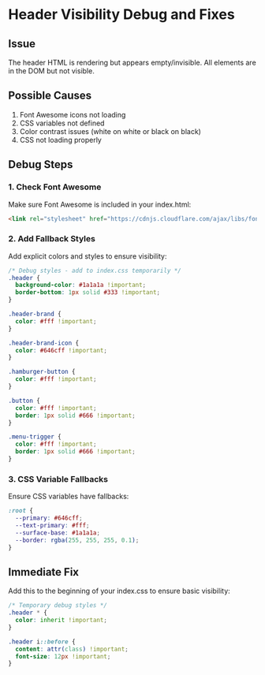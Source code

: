 # Header Visibility Debug and Fixes

## Issue
The header HTML is rendering but appears empty/invisible. All elements are in the DOM but not visible.

## Possible Causes
1. Font Awesome icons not loading
2. CSS variables not defined
3. Color contrast issues (white on white or black on black)
4. CSS not loading properly

## Debug Steps

### 1. Check Font Awesome
Make sure Font Awesome is included in your index.html:
```html
<link rel="stylesheet" href="https://cdnjs.cloudflare.com/ajax/libs/font-awesome/6.0.0/css/all.min.css">
```

### 2. Add Fallback Styles
Add explicit colors and styles to ensure visibility:

```css
/* Debug styles - add to index.css temporarily */
.header {
  background-color: #1a1a1a !important;
  border-bottom: 1px solid #333 !important;
}

.header-brand {
  color: #fff !important;
}

.header-brand-icon {
  color: #646cff !important;
}

.hamburger-button {
  color: #fff !important;
}

.button {
  color: #fff !important;
  border: 1px solid #666 !important;
}

.menu-trigger {
  color: #fff !important;
  border: 1px solid #666 !important;
}
```

### 3. CSS Variable Fallbacks
Ensure CSS variables have fallbacks:

```css
:root {
  --primary: #646cff;
  --text-primary: #fff;
  --surface-base: #1a1a1a;
  --border: rgba(255, 255, 255, 0.1);
}
```

## Immediate Fix

Add this to the beginning of your index.css to ensure basic visibility:

```css
/* Temporary debug styles */
.header * {
  color: inherit !important;
}

.header i::before {
  content: attr(class) !important;
  font-size: 12px !important;
}
```